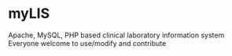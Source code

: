 # myLIS
Apache, MySQL, PHP based  clinical laboratory information system
Everyone welcome to use/modify and contribute
